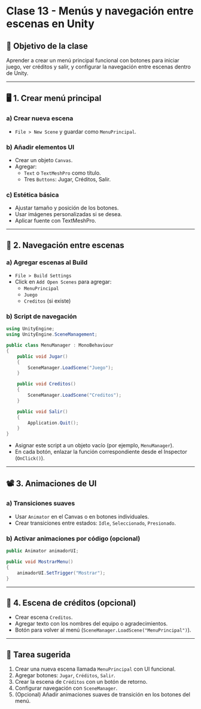 # Clase 13 - Menús y navegación entre escenas en Unity

## 🎯 Objetivo de la clase

Aprender a crear un menú principal funcional con botones para iniciar juego, ver créditos y salir, y configurar la navegación entre escenas dentro de Unity.

---

## 🖥️ 1. Crear menú principal

### a) Crear nueva escena

- `File > New Scene` y guardar como `MenuPrincipal`.

### b) Añadir elementos UI

- Crear un objeto `Canvas`.
- Agregar:
  - `Text` o `TextMeshPro` como título.
  - Tres `Buttons`: Jugar, Créditos, Salir.

### c) Estética básica

- Ajustar tamaño y posición de los botones.
- Usar imágenes personalizadas si se desea.
- Aplicar fuente con TextMeshPro.

---

## 🔁 2. Navegación entre escenas

### a) Agregar escenas al Build

- `File > Build Settings`
- Click en `Add Open Scenes` para agregar:
  - `MenuPrincipal`
  - `Juego`
  - `Creditos` (si existe)

### b) Script de navegación

```csharp
using UnityEngine;
using UnityEngine.SceneManagement;

public class MenuManager : MonoBehaviour
{
    public void Jugar()
    {
        SceneManager.LoadScene("Juego");
    }

    public void Creditos()
    {
        SceneManager.LoadScene("Creditos");
    }

    public void Salir()
    {
        Application.Quit();
    }
}
```

- Asignar este script a un objeto vacío (por ejemplo, `MenuManager`).
- En cada botón, enlazar la función correspondiente desde el Inspector (`OnClick()`).

---

## 📽️ 3. Animaciones de UI

### a) Transiciones suaves

- Usar `Animator` en el Canvas o en botones individuales.
- Crear transiciones entre estados: `Idle`, `Seleccionado`, `Presionado`.

### b) Activar animaciones por código (opcional)

```csharp
public Animator animadorUI;

public void MostrarMenu()
{
    animadorUI.SetTrigger("Mostrar");
}
```

---

## 🧪 4. Escena de créditos (opcional)

- Crear escena `Creditos`.
- Agregar texto con los nombres del equipo o agradecimientos.
- Botón para volver al menú (`SceneManager.LoadScene("MenuPrincipal")`).

---

## 📌 Tarea sugerida

1. Crear una nueva escena llamada `MenuPrincipal` con UI funcional.
2. Agregar botones: `Jugar`, `Créditos`, `Salir`.
3. Crear la escena de `Créditos` con un botón de retorno.
4. Configurar navegación con `SceneManager`.
5. (Opcional) Añadir animaciones suaves de transición en los botones del menú.

